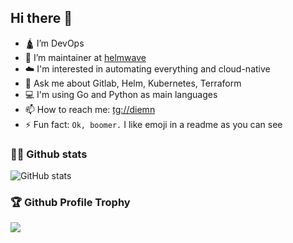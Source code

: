 ## Hi there 👋 

- 🛕 I’m DevOps
- 🌊 I’m maintainer at [helmwave](https://github.com/zhilyaev/helmwave)
- ☁️ I'm interested in automating everything and cloud-native
- 💬 Ask me about Gitlab, Helm, Kubernetes, Terraform 
- 💻 I'm using Go and Python as main languages
- 📫 How to reach me: [tg://diemn](https://t.me/diemn)
- ⚡ Fun fact: `Ok, boomer.` I like emoji in a readme as you can see


<!-- ![GitHub stats languages](https://github-readme-stats.vercel.app/api/top-langs/?username=zhilyaev&hide_langs_below=1&theme=dark&line_height=27&layout=compact) 
-->

### 👨‍🎤 Github stats
![GitHub stats](https://github-readme-stats.vercel.app/api?username=zhilyaev&show_icons=true&count_private=true&include_all_commits=true&theme=dark&hide_border=true) 

### 🏆 Github Profile Trophy

![](https://github-profile-trophy.vercel.app/?username=zhilyaev&row=1&column=9&theme=darkhub&no-frame=true)
